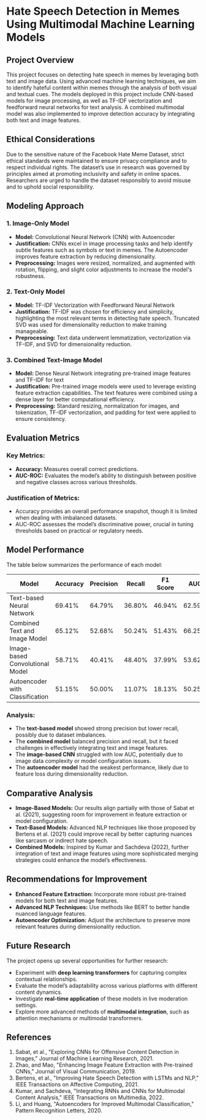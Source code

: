 # Hate Speech Detection in Memes Using Multimodal Machine Learning Models

## Project Overview

This project focuses on detecting hate speech in memes by leveraging both text and image data. Using advanced machine learning techniques, we aim to identify hateful content within memes through the analysis of both visual and textual cues. The models deployed in this project include CNN-based models for image processing, as well as TF-IDF vectorization and feedforward neural networks for text analysis. A combined multimodal model was also implemented to improve detection accuracy by integrating both text and image features.

## Ethical Considerations

Due to the sensitive nature of the Facebook Hate Meme Dataset, strict ethical standards were maintained to ensure privacy compliance and to respect individual rights. The dataset’s use in research was governed by principles aimed at promoting inclusivity and safety in online spaces. Researchers are urged to handle the dataset responsibly to avoid misuse and to uphold social responsibility.

## Modeling Approach

### 1. Image-Only Model
- **Model:** Convolutional Neural Network (CNN) with Autoencoder
- **Justification:** CNNs excel in image processing tasks and help identify subtle features such as symbols or text in memes. The Autoencoder improves feature extraction by reducing dimensionality.
- **Preprocessing:** Images were resized, normalized, and augmented with rotation, flipping, and slight color adjustments to increase the model's robustness.

### 2. Text-Only Model
- **Model:** TF-IDF Vectorization with Feedforward Neural Network
- **Justification:** TF-IDF was chosen for efficiency and simplicity, highlighting the most relevant terms in detecting hate speech. Truncated SVD was used for dimensionality reduction to make training manageable.
- **Preprocessing:** Text data underwent lemmatization, vectorization via TF-IDF, and SVD for dimensionality reduction.

### 3. Combined Text-Image Model
- **Model:** Dense Neural Network integrating pre-trained image features and TF-IDF for text
- **Justification:** Pre-trained image models were used to leverage existing feature extraction capabilities. The text features were combined using a dense layer for better computational efficiency.
- **Preprocessing:** Standard resizing, normalization for images, and tokenization, TF-IDF vectorization, and padding for text were applied to ensure consistency.

## Evaluation Metrics

### Key Metrics:
- **Accuracy:** Measures overall correct predictions.
- **AUC-ROC:** Evaluates the model’s ability to distinguish between positive and negative classes across various thresholds.

### Justification of Metrics:
- Accuracy provides an overall performance snapshot, though it is limited when dealing with imbalanced datasets.
- AUC-ROC assesses the model’s discriminative power, crucial in tuning thresholds based on practical or regulatory needs.

## Model Performance

The table below summarizes the performance of each model:

| **Model**                      | **Accuracy** | **Precision** | **Recall** | **F1 Score** | **AUC**  |
|---------------------------------|--------------|---------------|------------|--------------|----------|
| Text-based Neural Network       | 69.41%       | 64.79%        | 36.80%     | 46.94%       | 62.59%   |
| Combined Text and Image Model   | 65.12%       | 52.68%        | 50.24%     | 51.43%       | 66.25%   |
| Image-based Convolutional Model | 58.71%       | 40.41%        | 48.40%     | 37.99%       | 53.62%   |
| Autoencoder with Classification | 51.15%       | 50.00%        | 11.07%     | 18.13%       | 50.25%   |

### Analysis:
- The **text-based model** showed strong precision but lower recall, possibly due to dataset imbalances.
- The **combined model** balanced precision and recall, but it faced challenges in effectively integrating text and image features.
- The **image-based CNN** struggled with low AUC, potentially due to image data complexity or model configuration issues.
- The **autoencoder model** had the weakest performance, likely due to feature loss during dimensionality reduction.

## Comparative Analysis

- **Image-Based Models:** Our results align partially with those of Sabat et al. (2021), suggesting room for improvement in feature extraction or model configuration.
- **Text-Based Models:** Advanced NLP techniques like those proposed by Bertens et al. (2021) could improve recall by better capturing nuances like sarcasm or indirect hate speech.
- **Combined Models:** Inspired by Kumar and Sachdeva (2022), further integration of text and image features using more sophisticated merging strategies could enhance the model’s effectiveness.

## Recommendations for Improvement

- **Enhanced Feature Extraction:** Incorporate more robust pre-trained models for both text and image features.
- **Advanced NLP Techniques:** Use methods like BERT to better handle nuanced language features.
- **Autoencoder Optimization:** Adjust the architecture to preserve more relevant features during dimensionality reduction.

## Future Research

The project opens up several opportunities for further research:
- Experiment with **deep learning transformers** for capturing complex contextual relationships.
- Evaluate the model’s adaptability across various platforms with different content dynamics.
- Investigate **real-time application** of these models in live moderation settings.
- Explore more advanced methods of **multimodal integration**, such as attention mechanisms or multimodal transformers.

## References
1. Sabat, et al., "Exploring CNNs for Offensive Content Detection in Images," Journal of Machine Learning Research, 2021.
2. Zhao, and Mao, "Enhancing Image Feature Extraction with Pre-trained CNNs," Journal of Visual Communication, 2019.
3. Bertens, et al., "Improving Hate Speech Detection with LSTMs and NLP," IEEE Transactions on Affective Computing, 2021.
4. Kumar, and Sachdeva, "Integrating RNNs and CNNs for Multimodal Content Analysis," IEEE Transactions on Multimedia, 2022.
5. Li, and Huang, "Autoencoders for Improved Multimodal Classification," Pattern Recognition Letters, 2020.
